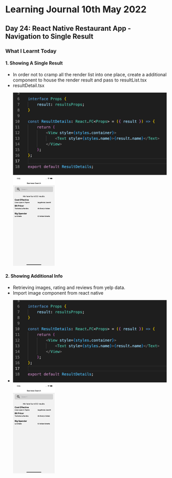 <h1>Learning Journal 10th May 2022</h1>
<h2>Day 24: React Native Restaurant App - Navigation to Single Result</h2>
<h3>What I Learnt Today</h3>
<h4>1. Showing A Single Result</h4>
<ul>
  <li>In order not to cramp all the render list into one place, create a additional component to house the render result and pass to resultList.tsx</li>
  <li>resultDetail.tsx</li>
  <p float="left">
    <img src="https://github.com/janson-gan/react-native-training/blob/main/images/Screenshot%202022-05-10%20at%201.44.42%20PM.png" width="500" />
    <img src="https://github.com/janson-gan/react-native-training/blob/main/images/Simulator%20Screen%20Shot%20-%20iPhone%2013%20-%202022-05-10%20at%2013.45.38.png" width="130" />
  </p>
</ul>
<h4>2. Showing Additional Info</h4>
<ul>
  <li>Retrieving images, rating and reviews from yelp data.</li>
  <li>Import image component from react native<li>
  <p float="left">
    <img src="https://github.com/janson-gan/react-native-training/blob/main/images/Screenshot%202022-05-10%20at%201.44.42%20PM.png" width="500" />
    <img src="https://github.com/janson-gan/react-native-training/blob/main/images/Simulator%20Screen%20Shot%20-%20iPhone%2013%20-%202022-05-10%20at%2013.45.38.png" width="130" />
  </p>
</ul>

